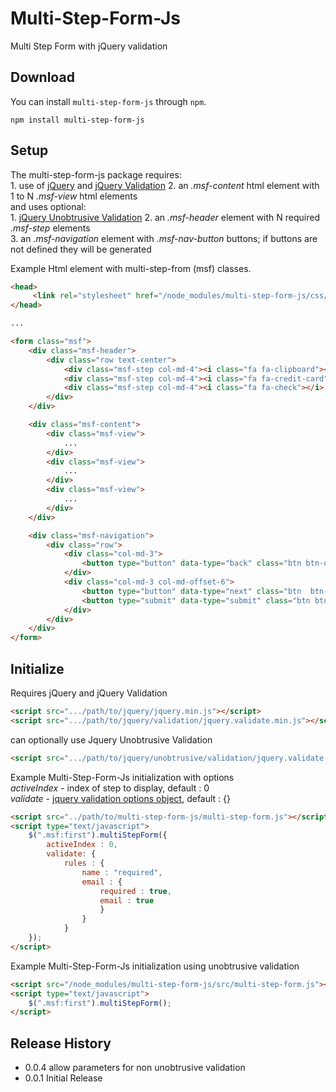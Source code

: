 # Multi-Step-Form-Js
Multi Step Form with jQuery validation

## Download

You can install `multi-step-form-js` through `npm`.

```
npm install multi-step-form-js
```

## Setup

The multi-step-form-js package requires:<br>
    1. use of [jQuery](https://jquery.com/) and [jQuery Validation](https://jqueryvalidation.org/)
    2. an *.msf-content* html element with 1 to N *.msf-view* html elements<br>
and uses optional:<br>
    1. [jQuery Unobtrusive Validation](https://github.com/aspnet/jquery-validation-unobtrusive)
    2. an *.msf-header* element with N required *.msf-step* elements<br>
    3. an *.msf-navigation* element with *.msf-nav-button* buttons; if buttons are not defined they will be generated <br>

Example Html element with multi-step-from (msf) classes.  

```html
<head>
     <link rel="stylesheet" href="/node_modules/multi-step-form-js/css/multi-step-form.css" type="text/css">
</head>

...

<form class="msf">
    <div class="msf-header">
        <div class="row text-center">
            <div class="msf-step col-md-4"><i class="fa fa-clipboard"></i> <span>Step 1</span></div>
            <div class="msf-step col-md-4"><i class="fa fa-credit-card"></i><span>Step 2</span></div>
            <div class="msf-step col-md-4"><i class="fa fa-check"></i> <span>Step 3</span></div>
        </div>
    </div>

    <div class="msf-content">
        <div class="msf-view">
            ...
        </div>
        <div class="msf-view">
            ...
        </div>
        <div class="msf-view">
            ...
        </div>
    </div>

    <div class="msf-navigation">
        <div class="row">
            <div class="col-md-3">
                <button type="button" data-type="back" class="btn btn-outline-dark msf-nav-button"><i class="fa fa-chevron-left"></i> Back </button>
            </div>
            <div class="col-md-3 col-md-offset-6">
                <button type="button" data-type="next" class="btn  btn-outline-dark msf-nav-button">Next <i class="fa fa-chevron-right"></i></button>
                <button type="submit" data-type="submit" class="btn btn-outline-dark msf-nav-button">Submit</button>
            </div>
        </div>
    </div>
</form>
```

## Initialize

Requires jQuery and jQuery Validation

```html
<script src=".../path/to/jquery/jquery.min.js"></script>
<script src=".../path/to/jquery/validation/jquery.validate.min.js"></script>
```
can optionally use Jquery Unobtrusive Validation

```html
<script src=".../path/to/jquery/unobtrusive/validation/jquery.validate.unobtrusive.min.js"></script>
```

Example Multi-Step-Form-Js initialization with options<br>
*activeIndex* - index of step to display, default : 0<br>
*validate* - [jquery validation options object](https://jqueryvalidation.org/validate/), default :  {}<br>

```html
<script src="../path/to/multi-step-form-js/multi-step-form.js"></script>
<script type="text/javascript">
    $(".msf:first").multiStepForm({
        activeIndex : 0,
        validate: {
            rules : {
                name : "required",
                email : {
                    required : true,
                    email : true
                    }
                }
            }
    });
</script>
```



Example Multi-Step-Form-Js initialization using unobtrusive validation

```html
<script src="/node_modules/multi-step-form-js/src/multi-step-form.js"></script>
<script type="text/javascript">
    $(".msf:first").multiStepForm();
</script>
```


## Release History
* 0.0.4 allow parameters for non unobtrusive validation
* 0.0.1 Initial Release
